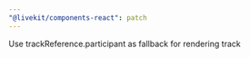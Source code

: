 ```yaml
---
"@livekit/components-react": patch
---
```


Use trackReference.participant as fallback for rendering track
